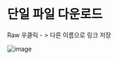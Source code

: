 # 단일 파일 다운로드

Raw 우클릭 - > 다른 이름으로 링크 저장 

![image](https://user-images.githubusercontent.com/33515697/50514756-b5797280-0ae3-11e9-8127-0829599c528d.png)
